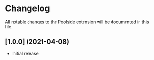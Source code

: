 # Changelog

All notable changes to the Poolside extension will be documented in this file.

## [1.0.0] (2021-04-08)

- Initial release
